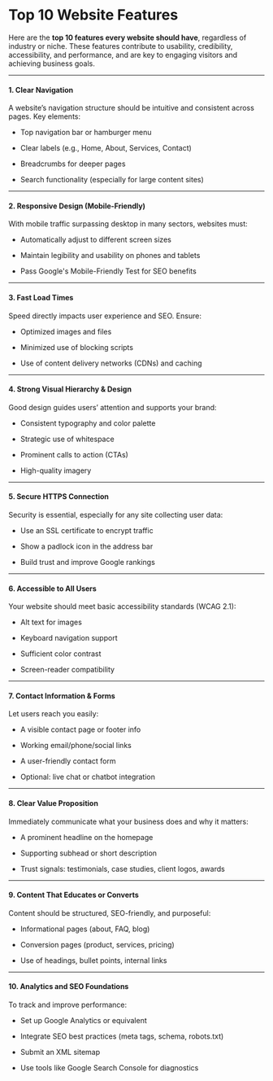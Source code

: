 # Top 10 Website Features

Here are the **top 10 features every website should have**, regardless of industry or niche. These features contribute to usability, credibility, accessibility, and performance, and are key to engaging visitors and achieving business goals.

* * *

#### 1. **Clear Navigation**

A website’s navigation structure should be intuitive and consistent across pages. Key elements:

* Top navigation bar or hamburger menu
    
* Clear labels (e.g., Home, About, Services, Contact)
    
* Breadcrumbs for deeper pages
    
* Search functionality (especially for large content sites)
    

* * *

#### 2. **Responsive Design (Mobile-Friendly)**

With mobile traffic surpassing desktop in many sectors, websites must:

* Automatically adjust to different screen sizes
    
* Maintain legibility and usability on phones and tablets
    
* Pass Google's Mobile-Friendly Test for SEO benefits
    

* * *

#### 3. **Fast Load Times**

Speed directly impacts user experience and SEO. Ensure:

* Optimized images and files
    
* Minimized use of blocking scripts
    
* Use of content delivery networks (CDNs) and caching
    

* * *

#### 4. **Strong Visual Hierarchy & Design**

Good design guides users’ attention and supports your brand:

* Consistent typography and color palette
    
* Strategic use of whitespace
    
* Prominent calls to action (CTAs)
    
* High-quality imagery
    

* * *

#### 5. **Secure HTTPS Connection**

Security is essential, especially for any site collecting user data:

* Use an SSL certificate to encrypt traffic
    
* Show a padlock icon in the address bar
    
* Build trust and improve Google rankings
    

* * *

#### 6. **Accessible to All Users**

Your website should meet basic accessibility standards (WCAG 2.1):

* Alt text for images
    
* Keyboard navigation support
    
* Sufficient color contrast
    
* Screen-reader compatibility
    

* * *

#### 7. **Contact Information & Forms**

Let users reach you easily:

* A visible contact page or footer info
    
* Working email/phone/social links
    
* A user-friendly contact form
    
* Optional: live chat or chatbot integration
    

* * *



#### 8. **Clear Value Proposition**

Immediately communicate what your business does and why it matters:

* A prominent headline on the homepage
    
* Supporting subhead or short description
    
* Trust signals: testimonials, case studies, client logos, awards
    

* * *

#### 9. **Content That Educates or Converts**

Content should be structured, SEO-friendly, and purposeful:

* Informational pages (about, FAQ, blog)
    
* Conversion pages (product, services, pricing)
    
* Use of headings, bullet points, internal links
    

* * *

#### 10. **Analytics and SEO Foundations**

To track and improve performance:

* Set up Google Analytics or equivalent
    
* Integrate SEO best practices (meta tags, schema, robots.txt)
    
* Submit an XML sitemap
    
* Use tools like Google Search Console for diagnostics
